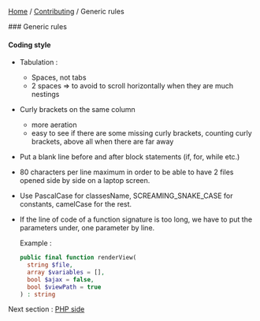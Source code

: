 [Home](../README.md) / [Contributing](../contributing.md) / Generic rules

### Generic rules

#### Coding style

- Tabulation :
    - Spaces, not tabs
    - 2 spaces => to avoid to scroll horizontally when they are much nestings

- Curly brackets on the same column
    - more aeration
    - easy to see if there are some missing curly brackets, counting curly brackets, above all when there are far away 

- Put a blank line before and after block statements (if, for, while etc.)

- 80 characters per line maximum in order to be able to have 2 files opened side by side on a laptop screen.

- Use PascalCase for classesName, SCREAMING_SNAKE_CASE for constants, camelCase for the rest.

- If the line of code of a function signature is too long, we have to put the parameters under, one parameter by line.

    Example : 
    
    ```php
    public final function renderView(
      string $file,
      array $variables = [],
      bool $ajax = false,
      bool $viewPath = true
    ) : string
    ```

Next section : [PHP side](php.md)
